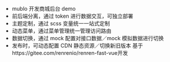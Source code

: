 - mublo 开发商城后台 demo
- 前后端分离，通过 token 进行数据交互，可独立部署
- 主题定制，通过 scss 变量统一一站式定制
- 动态菜单，通过菜单管理统一管理访问路由
- 数据切换，通过 mock 配置对接口数据／mock 模拟数据进行切换
- 发布时，可动态配置 CDN 静态资源／切换新旧版本
  基于https://gitee.com/renrenio/renren-fast-vue开发
